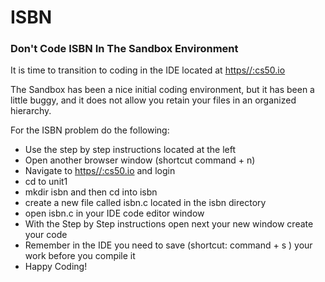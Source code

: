 # ISBN 

### Don't Code ISBN In The Sandbox Environment

It is time to transition to coding in the IDE located at [https//:cs50.io](https//:cs50.io)

The Sandbox has been a nice initial coding environment, but it has been a little buggy, and
it does not allow you retain your files in an organized hierarchy.

For the ISBN problem do the following:

  * Use the step by step instructions located at the left
  * Open another browser window (shortcut command + n)
  * Navigate to [https//:cs50.io](https//:cs50.io) and login
  * cd to unit1 
  * mkdir isbn and then cd into isbn
  * create a new file called isbn.c located in the isbn directory
  * open isbn.c in your IDE code editor window
  * With the Step by Step instructions open next your new window create your code
  * Remember in the IDE you need to save (shortcut: command + s ) your work before you compile it
  * Happy Coding!
